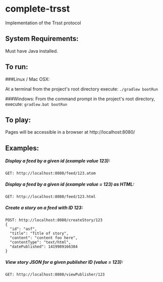 complete-trsst
=============

Implementation of the Trsst protocol

System Requirements:
---------
Must have Java installed.

To run:
-------

###Linux / Mac OSX:

At a terminal from the project's root directory execute:
`./gradlew bootRun`

###Windows:
From the command prompt in the project's root directory, execute:
`gradlew.bat bootRun`

To play:
--------
Pages will be accessible in a browser at http://localhost:8080/

Examples:
---------
##### Display a feed by a given id (example value 123):
    GET: http://localhost:8080/feed/123.atom

##### Display a feed by a given id (example value = 123) as HTML:
    GET: http://localhost:8080/feed/123.html

##### Create a story on a feed with ID 123:
    POST: http://localhost:8080/createStory/123
    {
      "id": "asf",
      "title": "Title of story",
      "content": "content foo here",
      "contentType": "text/html",
      "datePublished": 1419989166384
    }

##### View story JSON for a given publisher ID (value = 123):
    GET: http://localhost:8080/viewPublisher/123

